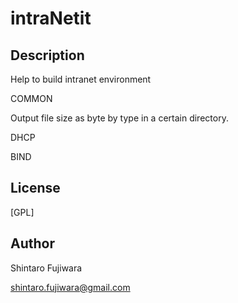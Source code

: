 # intraNetit

## Description
Help to build intranet environment

COMMON

Output file size as byte by type in a certain directory.

DHCP

BIND

## License 
[GPL]

## Author
Shintaro Fujiwara

shintaro.fujiwara@gmail.com
